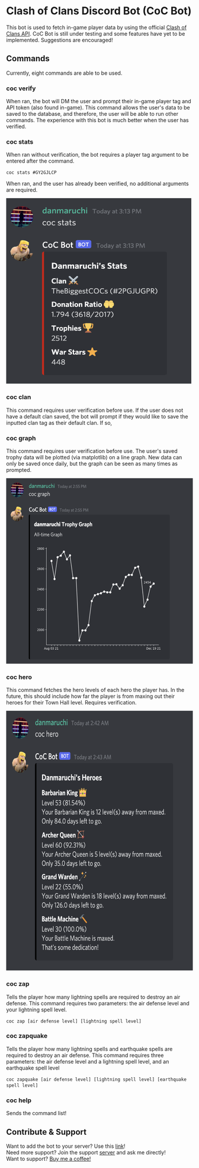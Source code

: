# Clash of Clans Discord Bot (CoC Bot)

This bot is used to fetch in-game player data by using the official [Clash of Clans API](https://developer.clashofclans.com/#/documentation). CoC Bot is still under testing and some features have yet to be implemented. Suggestions are encouraged!

## Commands

Currently, eight commands are able to be used.

### coc verify

When ran, the bot will DM the user and prompt their in-game player tag and API token (also found in-game). This command allows the user's data to be saved to the database, and therefore, the user will be able to run other commands. The experience with this bot is much better when the user has verified.

### coc stats

When ran without verification, the bot requires a player tag argument to be entered after the command. <br />
```
coc stats #GY2GJLCP
```
When ran, and the user has already been verified, no additional arguments are required.

<img src='https://raw.githubusercontent.com/CodingPenguin/clashofclans-bot/main/images/cocstats.png' width="500" height="500"/>

### coc clan

This command requires user verification before use. If the user does not have a default clan saved, the bot will prompt if they would like to save the inputted clan tag as their default clan. If so, 
### coc graph

This command requires user verification before use. The user's saved trophy data will be plotted (via matplotlib) on a line graph. New data can only be saved once daily, but the graph can be seen as many times as prompted. 

<img src='https://raw.githubusercontent.com/CodingPenguin/clashofclans-bot/main/images/cocgraph.png' width="600" height="500" />

### coc hero

This command fetches the hero levels of each hero the player has. In the future, this should include how far the player is from maxing out their heroes for their Town Hall level. Requires verification.

<img src='https://raw.githubusercontent.com/CodingPenguin/clashofclans-bot/main/images/cochero.png' width="600" height="700" />

### coc zap

Tells the player how many lightning spells are required to destroy an air defense.
This command requires two parameters: the air defense level and your lightning spell level. <br />
```
coc zap [air defense level] [lightning spell level]
```

### coc zapquake

Tells the player how many lightning spells and earthquake spells are required to destroy an air defense.
This command requires three parameters: the air defense level and a lightning spell level, and an earthquake spell level <br />
```
coc zapquake [air defense level] [lightning spell level] [earthquake spell level]
```

### coc help

Sends the command list!

## Contribute & Support

Want to add the bot to your server? Use this [link](https://discord.com/api/oauth2/authorize?client_id=870085172136149002&permissions=2147544128&scope=bot)! <br />Need more support? Join the support [server](https://discord.gg/6MXVXxK7pb) and ask me directly! <br />Want to support? [Buy me a coffee!](https://www.buymeacoffee.com/danmaruchi)

